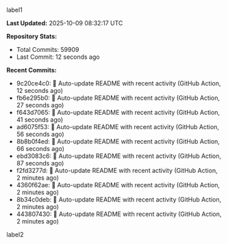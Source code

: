 
label1 
<!-- ACTIVITY_START -->
**Last Updated:** 2025-10-09 08:32:17 UTC

**Repository Stats:**
- Total Commits: 59909
- Last Commit: 12 seconds ago

**Recent Commits:**
- 9c20ce4c0: 🤖 Auto-update README with recent activity (GitHub Action, 12 seconds ago)
- fb6e295b0: 🤖 Auto-update README with recent activity (GitHub Action, 27 seconds ago)
- f643d7065: 🤖 Auto-update README with recent activity (GitHub Action, 41 seconds ago)
- ad6075f53: 🤖 Auto-update README with recent activity (GitHub Action, 56 seconds ago)
- 8b8b0f4ed: 🤖 Auto-update README with recent activity (GitHub Action, 66 seconds ago)
- ebd3083c6: 🤖 Auto-update README with recent activity (GitHub Action, 87 seconds ago)
- f2fd3277d: 🤖 Auto-update README with recent activity (GitHub Action, 2 minutes ago)
- 4360f62ae: 🤖 Auto-update README with recent activity (GitHub Action, 2 minutes ago)
- 8b34c0deb: 🤖 Auto-update README with recent activity (GitHub Action, 2 minutes ago)
- 443807430: 🤖 Auto-update README with recent activity (GitHub Action, 2 minutes ago)
<!-- ACTIVITY_END -->

label2
